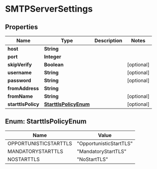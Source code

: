 

# SMTPServerSettings


## Properties

| Name | Type | Description | Notes |
|------------ | ------------- | ------------- | -------------|
|**host** | **String** |  |  |
|**port** | **Integer** |  |  |
|**skipVerify** | **Boolean** |  |  [optional] |
|**username** | **String** |  |  [optional] |
|**password** | **String** |  |  [optional] |
|**fromAddress** | **String** |  |  |
|**fromName** | **String** |  |  [optional] |
|**starttlsPolicy** | [**StarttlsPolicyEnum**](#StarttlsPolicyEnum) |  |  [optional] |



## Enum: StarttlsPolicyEnum

| Name | Value |
|---- | -----|
| OPPORTUNISTICSTARTTLS | &quot;OpportunisticStartTLS&quot; |
| MANDATORYSTARTTLS | &quot;MandatoryStartTLS&quot; |
| NOSTARTTLS | &quot;NoStartTLS&quot; |



